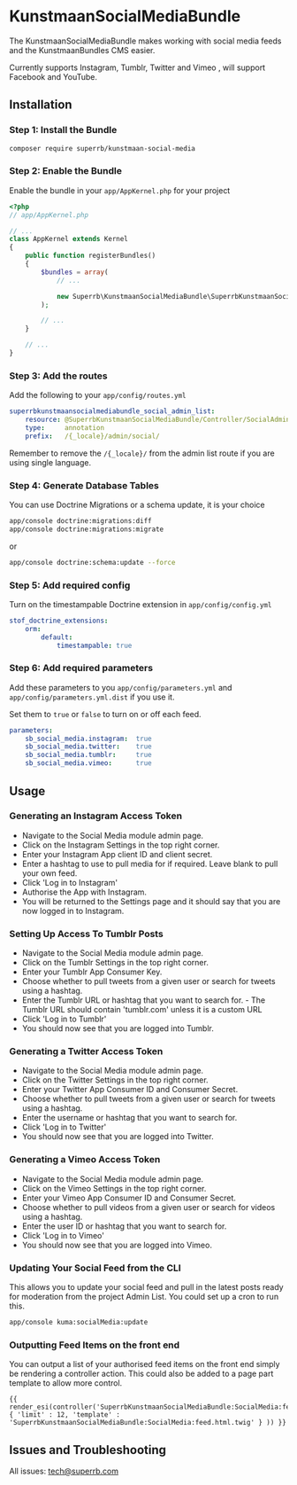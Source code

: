 # KunstmaanSocialMediaBundle

The KunstmaanSocialMediaBundle makes working with social media feeds and the KunstmaanBundles CMS easier.

Currently supports Instagram, Tumblr, Twitter and Vimeo , will support Facebook and YouTube.

## Installation

### Step 1: Install the Bundle

```bash
composer require superrb/kunstmaan-social-media
```

### Step 2: Enable the Bundle

Enable the bundle in your `app/AppKernel.php` for your project

```php
<?php
// app/AppKernel.php

// ...
class AppKernel extends Kernel
{
    public function registerBundles()
    {
        $bundles = array(
            // ...

            new Superrb\KunstmaanSocialMediaBundle\SuperrbKunstmaanSocialMediaBundle(),
        );

        // ...
    }

    // ...
}
```

### Step 3: Add the routes

Add the following to your `app/config/routes.yml`

```yml
superrbkunstmaansocialmediabundle_social_admin_list:
    resource: @SuperrbKunstmaanSocialMediaBundle/Controller/SocialAdminListController.php
    type:     annotation
    prefix:   /{_locale}/admin/social/
```

Remember to remove the `/{_locale}/` from the admin list route if you are using single language.

### Step 4: Generate Database Tables

You can use Doctrine Migrations or a schema update, it is your choice

```bash
app/console doctrine:migrations:diff
app/console doctrine:migrations:migrate
```
or
```bash
app/console doctrine:schema:update --force
```

### Step 5: Add required config

Turn on the timestampable Doctrine extension in `app/config/config.yml`

```yml
stof_doctrine_extensions:
    orm:
        default:
            timestampable: true
```

### Step 6: Add required parameters

Add these parameters to you `app/config/parameters.yml` and `app/config/parameters.yml.dist` if you use it.

Set them to `true` or `false` to turn on or off each feed.

```yml
parameters:
    sb_social_media.instagram:  true
    sb_social_media.twitter:    true
    sb_social_media.tumblr:     true
    sb_social_media.vimeo:      true
```

## Usage

### Generating an Instagram Access Token

 * Navigate to the Social Media module admin page.
 * Click on the Instagram Settings in the top right corner.
 * Enter your Instagram App client ID and client secret.
 * Enter a hashtag to use to pull media for if required. Leave blank to pull your own feed.
 * Click 'Log in to Instagram'
 * Authorise the App with Instagram.
 * You will be returned to the Settings page and it should say that you are now logged in to Instagram.

### Setting Up Access To Tumblr Posts

  * Navigate to the Social Media module admin page.
  * Click on the Tumblr Settings in the top right corner.
  * Enter your Tumblr App Consumer Key.
  * Choose whether to pull tweets from a given user or search for tweets using a hashtag.
  * Enter the Tumblr URL or hashtag that you want to search for. - The Tumblr URL should contain 'tumblr.com' unless it is a custom URL
  * Click 'Log in to Tumblr'
  * You should now see that you are logged into Tumblr.

### Generating a Twitter Access Token

 * Navigate to the Social Media module admin page.
 * Click on the Twitter Settings in the top right corner.
 * Enter your Twitter App Consumer ID and Consumer Secret.
 * Choose whether to pull tweets from a given user or search for tweets using a hashtag.
 * Enter the username or hashtag that you want to search for.
 * Click 'Log in to Twitter'
 * You should now see that you are logged into Twitter.

### Generating a Vimeo Access Token

 * Navigate to the Social Media module admin page.
 * Click on the Vimeo Settings in the top right corner.
 * Enter your Vimeo App Consumer ID and Consumer Secret.
 * Choose whether to pull videos from a given user or search for videos using a hashtag.
 * Enter the user ID or hashtag that you want to search for.
 * Click 'Log in to Vimeo'
 * You should now see that you are logged into Vimeo.
 
### Updating Your Social Feed from the CLI

This allows you to update your social feed and pull in the latest posts ready for moderation from the project Admin List. You could set up a cron to run this.

```bash
app/console kuma:socialMedia:update
```

### Outputting Feed Items on the front end

You can output a list of your authorised feed items on the front end simply be rendering a controller action. This could also be added to a page part template to allow more control.

```twig
{{ render_esi(controller('SuperrbKunstmaanSocialMediaBundle:SocialMedia:feed', { 'limit' : 12, 'template' : 'SuperrbKunstmaanSocialMediaBundle:SocialMedia:feed.html.twig' } )) }}
```

## Issues and Troubleshooting

All issues: tech@superrb.com
